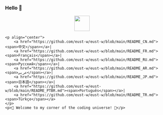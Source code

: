 <h3>Hello 👋</h3>
<p align="center">
    <a href="https://github.com/bestisblessed">
        <img src="cat.webp" width="50"/>
    </a>
</p>

    <p align="center">
        <a href="https://github.com/eust-w/eust-w/blob/main/README_CN.md"><span>中文</span></a>|
        <a href="https://github.com/eust-w/eust-w/blob/main/README_FR.md"><span>Français</span></a>|
        <a href="https://github.com/eust-w/eust-w/blob/main/README_RU.md"><span>Русский</span></a>|
        <a href="https://github.com/eust-w/eust-w/blob/main/README_AR.md"><span>عربي</span></a>|
        <a href="https://github.com/eust-w/eust-w/blob/main/README_JP.md"><span>日本語</span></a>|
        <a href="https://github.com/eust-w/eust-w/blob/main/README_PTBR.md"><span>Português</span></a>|
        <a href="https://github.com/eust-w/eust-w/blob/main/README_TR.md"><span>Türkçe</span></a>
    </p>
    <p>🌟 Welcome to my corner of the coding universe! 🌟</p>
<!--     <h4 align="left">My Open Source Projects</h4>
    <table align="center">
        <tr>
            <td><a href="https://github.com/eust-w/gopic">gopic</a> - Fast image hosting tool</td>
            <td><a href="https://github.com/eust-w/esh">esh</a> - Simple cross-platform SSH link management tool</td>
        </tr>
        <tr>
            <td><a href="https://github.com/eust-w/rsm">rsm</a> - RSS subscription function aggregation tool,</td>
            <td><a href="https://github.com/eust-w/obsidian-image-auto-upload">obsidian image plugin</a> - Upload images from your clipboard obsidian plugin</td>
        </tr>
        <tr>
            <td><a href="https://github.com/eust-w/qcow2file">qcow2file</a> - Generate qcow2 image from dockerfile</td>
            <td><a href="https://github.com/eust-w/aiPlatform">ai with wechat</a> - WeChat chat robot uses various AI</td>
        </tr>
        <tr>
            <td><a href="https://github.com/eust-w/openai-chat-switch">chat-switch lib</a> - Chat embeddings&switch package</td>
            <td><a href="https://github.com/eust-w/govirsh">govirsh</a> - Virsh go package</td>
        </tr>
        <tr>
            <td><a href="https://github.com/eust-w/ltrobot-mimiwechat">ai chat WeChat applet</a> - Ai chat with ltrobot</td>
            <td><a href="https://github.com/eust-w/gnome-extension-wakwaka">gnome-extension-wakwaka</a> - Gnome-extension</td>
        </tr>
    </table>
</div> -->
